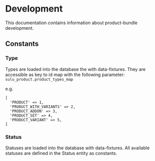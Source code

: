 # Development

This documentation contains information about product-bundle development.

## Constants

### Type

Types are loaded into the database the with data-fixtures.
They are accessible as key to id map with the following parameter: `sulu_product.product_types_map`

e.g.

```
[
  'PRODUCT' => 1,
  'PRODUCT_WITH_VARIANTS' => 2,
  'PRODUCT_ADDON' => 3,
  'PRODUCT_SET' => 4,
  'PRODUCT_VARIANT' => 5,
]
```

### Status

Statuses are loaded into the database with data-fixtures.
All available statuses are defined in the Status entity as constants.
